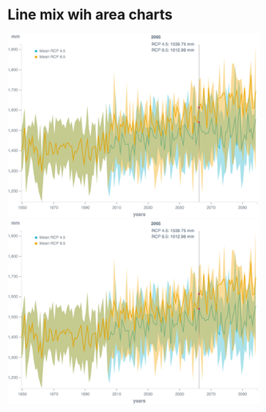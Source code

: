 # Line mix wih area charts


![example](/line&area-chart/line&area-chart-tooltip-legend/example.png?raw=true "test")
![example2](/line&area-chart/line&area-chart-tooltip-legend/example.png?raw=true "test")
